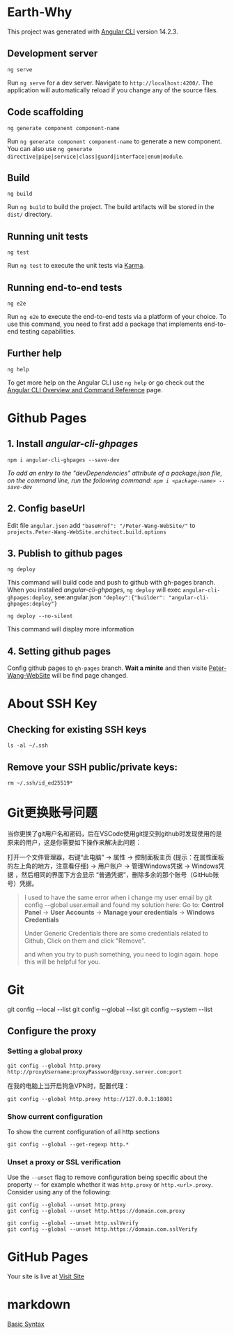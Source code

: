 # Earth-Why

This project was generated with [Angular CLI](https://github.com/angular/angular-cli) version 14.2.3.

## Development server

    ng serve
Run `ng serve` for a dev server. Navigate to `http://localhost:4200/`. The application will automatically reload if you change any of the source files.

## Code scaffolding

    ng generate component component-name
Run `ng generate component component-name` to generate a new component. You can also use `ng generate directive|pipe|service|class|guard|interface|enum|module`.

## Build

    ng build
Run `ng build` to build the project. The build artifacts will be stored in the `dist/` directory.

## Running unit tests

    ng test
Run `ng test` to execute the unit tests via [Karma](https://karma-runner.github.io).

## Running end-to-end tests

    ng e2e
Run `ng e2e` to execute the end-to-end tests via a platform of your choice. To use this command, you need to first add a package that implements end-to-end testing capabilities.

## Further help

    ng help
To get more help on the Angular CLI use `ng help` or go check out the [Angular CLI Overview and Command Reference](https://angular.io/cli) page.

# Github Pages

## 1. Install *angular-cli-ghpages*
    npm i angular-cli-ghpages --save-dev

 *To add an entry to the "devDependencies" attribute of a package.json file, on the command line, run the following command:
```npm i <package-name> --save-dev```*


## 2. Config baseUrl

Edit file `angular.json` add `"baseHref": "/Peter-Wang-WebSite/"` to `projects.Peter-Wang-WebSite.architect.build.options`

## 3. Publish to github pages

    ng deploy

 This command will build code and push to github with gh-pages branch. When you installed *angular-cli-ghpages*, `ng deploy` will exec `angular-cli-ghpages:deploy`, see:angular.json `"deploy":{"builder": "angular-cli-ghpages:deploy"}`

    ng deploy --no-silent
 This command will display more information

## 4. Setting github pages

Config github pages to `gh-pages` branch. 
**Wait a minite** and then visite [Peter-Wang-WebSite](https://solarisy.github.io/Peter-Wang-WebSite) will be find page changed.


# About SSH Key

## Checking for existing SSH keys

    ls -al ~/.ssh
## Remove your SSH public/private keys:

    rm ~/.ssh/id_ed25519*

# Git更换账号问题

当你更换了git用户名和密码，后在VSCode使用git提交到github时发现使用的是原来的用户，这是你需要如下操作来解决此问题：

打开一个文件管理器，右键“此电脑” -> 属性 -> 控制面板主页 (提示：在属性面板的左上角的地方，注意看仔细) -> 用户账户 -> 管理Windows凭据 -> Windows凭据 ，然后相同的界面下方会显示 “普通凭据”，删除多余的那个账号（GitHub账号）凭据。



> I used to have the same error when i change my user email by git config --global user.email and found my solution here: Go to: **Control Panel** -> **User Accounts** -> **Manage your credentials** -> **Windows Credentials**
> 
> Under Generic Credentials there are some credentials related to Github, Click on them and click "Remove".
> 
> and when you try to push something, you need to login again. hope this will be helpful for you.

# Git

git config --local --list
git config --global --list
git config --system --list

## Configure the proxy

### Setting a global proxy

    git config --global http.proxy http://proxyUsername:proxyPassword@proxy.server.com:port

在我的电脑上当开启狗急VPN时，配置代理：

    git config --global http.proxy http://127.0.0.1:18081
   
### Show current configuration

To show the current configuration of all http sections

    git config --global --get-regexp http.*

### Unset a proxy or SSL verification

Use the `--unset` flag to remove configuration being specific about the property -- for example whether it was `http.proxy` or `http.<url>.proxy`. Consider using any of the following:

    git config --global --unset http.proxy
    git config --global --unset http.https://domain.com.proxy

    git config --global --unset http.sslVerify
    git config --global --unset http.https://domain.com.sslVerify

# GitHub Pages

Your site is live at [Visit Site](https://peter-is-be.github.io/earth-why/)


# markdown

[Basic Syntax](https://www.markdownguide.org/basic-syntax/)
